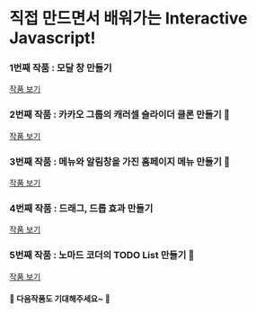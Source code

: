 <h1> 직접 만드면서 배워가는 Interactive Javascript!</h1>

<h3> 1번째 작품 : 모달 창 만들기</h3>
  <a href ="https://octskyout.github.io/Interactive-Javascript/html/modal.html">  작품 보기</a>

<h3> 2번째 작품 : 카카오 그룹의 캐러셀 슬라이더 클론 만들기 🎠</h3>
  <a href ="https://octskyout.github.io/Interactive-Javascript/html/kakaoSliderClone.html">  작품 보기</a>

<h3> 3번째 작품 : 메뉴와 알림창을 가진 홈페이지 메뉴 만들기 🔔</h3>
  <a href ="https://octskyout.github.io/Interactive-Javascript/html/MenuAndNotice.html">  작품 보기</a>

<h3> 4번째 작품 : 드래그, 드롭 효과 만들기</h3>
  <a href ="https://octskyout.github.io/Interactive-Javascript/html/DragAndDrop.html">  작품 보기</a>

<h3> 5번째 작품 : 노마드 코더의 TODO List 만들기 📜</h3>
  <a href ="https://octskyout.github.io/Interactive-Javascript/html/ClockAndTODO.html">  작품 보기</a>
  
<h4> 👋 다음작품도 기대해주세요~ 👋</h4>
